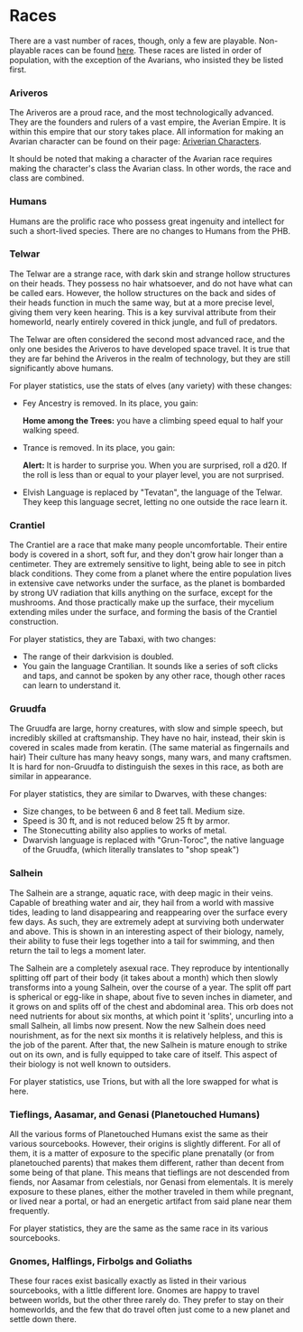 # Races
There are a vast number of races, though, only a few are playable. Non-playable races can be found [here](NOLINK). These races are listed in order of population, with the exception of the Avarians, who insisted they be listed first.

### Ariveros
The Ariveros are a proud race, and the most technologically advanced. They are the founders and rulers of a vast empire, the Averian Empire. It is within this empire that our story takes place.
All information for making an Avarian character can be found on their page: [Ariverian Characters](NOLINK). 

It should be noted that making a character of the Avarian race requires making the character's class the Avarian    class. In other words, the race and class are combined.

### Humans
Humans are the prolific race who possess great ingenuity and intellect for such a short-lived species. There are no changes to Humans from the PHB.

### Telwar
The Telwar are a strange race, with dark skin and strange hollow structures on their heads. They possess no hair whatsoever, and do not have what can be called ears. However, the hollow structures on the back and sides of their heads function in much the same way, but at a more precise level, giving them very keen hearing. This is a key survival attribute from their homeworld, nearly entirely covered in thick jungle, and full of predators.

The Telwar are often considered the second most advanced race, and the only one besides the Ariveros to have developed space travel. It is true that they are far behind the Ariveros in the realm of technology, but they are still significantly above humans.

For player statistics, use the stats of elves (any variety) with these changes: 
 * Fey Ancestry is removed. In its place, you gain: 
 
    **Home among the Trees:** you have a climbing speed equal to half your walking speed.
 * Trance is removed. In its place, you gain:
 
    **Alert:** It is harder to surprise you. When you are surprised, roll a d20. If the roll is less than or equal to your player level, you are not surprised.
 * Elvish Language is replaced by "Tevatan", the language of the Telwar. They keep this language secret, letting no one outside the race learn it.


### Crantiel
The Crantiel are a race that make many people uncomfortable. Their entire body is covered in a short, soft fur, and they don't grow hair longer than a centimeter. They are extremely sensitive to light, being able to see in pitch black conditions. They come from a planet where the entire population lives in extensive cave networks under the surface, as the planet is bombarded by strong UV radiation that kills anything on the surface, except for the mushrooms. And those practically make up the surface, their mycelium extending miles under the surface, and forming the basis of the Crantiel construction.

For player statistics, they are Tabaxi, with two changes: 
 * The range of their darkvision is doubled.
 * You gain the language Crantilian. It sounds like a series of soft clicks and taps, and cannot be spoken by any other race, though other races can learn to understand it.

### Gruudfa
The Gruudfa are large, horny creatures, with slow and simple speech, but incredibly skilled at craftsmanship. They have no hair, instead, their skin is covered in scales made from keratin. (The same material as fingernails and hair) Their culture has many heavy songs, many wars, and many craftsmen. It is hard for non-Gruudfa to distinguish the sexes in this race, as both are similar in appearance.

For player statistics, they are similar to Dwarves, with these changes:
 * Size changes, to be between 6 and 8 feet tall. Medium size.
 * Speed is 30 ft, and is not reduced below 25 ft by armor.
 * The Stonecutting ability also applies to works of metal.
 * Dwarvish language is replaced with "Grun-Toroc", the native language of the Gruudfa, (which literally translates to "shop speak")

### Salhein
The Salhein are a strange, aquatic race, with deep magic in their veins. Capable of breathing water and air, they hail from a world with massive tides, leading to land disappearing and reappearing over the surface every few days. As such, they are extremely adept at surviving both underwater and above. This is shown in an interesting aspect of their biology, namely, their ability to fuse their legs together into a tail for swimming, and then return the tail to legs a moment later. 

The Salhein are a completely asexual race. They reproduce by intentionally splitting off part of their body (it takes about a month) which then slowly transforms into a young Salhein, over the course of a year. The split off part is spherical or egg-like in shape, about five to seven inches in diameter, and it grows on and splits off of the chest and abdominal area. This orb does not need nutrients for about six months, at which point it 'splits', uncurling into a small Salhein, all limbs now present. Now the new Salhein does need nourishment, as for the next six months it is relatively helpless, and this is the job of the parent. After that, the new Salhein is mature enough to strike out on its own, and is fully equipped to take care of itself. This aspect of their biology is not well known to outsiders.

For player statistics, use Trions, but with all the lore swapped for what is here.
 
### Tieflings, Aasamar, and Genasi (Planetouched Humans)
All the various forms of Planetouched Humans exist the same as their various sourcebooks. However, their origins is slightly different. For all of them, it is a matter of exposure to the specific plane prenatally (or from planetouched parents) that makes them different, rather than decent from some being of that plane. This means that tieflings are not descended from fiends, nor Aasamar from celestials, nor Genasi from elementals. It is merely exposure to these planes, either the mother traveled in them while pregnant, or lived near a portal, or had an  energetic artifact from said plane near them frequently. 

For player statistics, they are the same as the same race in its various sourcebooks.

### Gnomes, Halflings, Firbolgs and Goliaths
These four races exist basically exactly as listed in their various sourcebooks, with a little different lore. Gnomes are happy to travel between worlds, but the other three rarely do. They prefer to stay on their homeworlds, and the few that do travel often just come to a new planet and settle down there.
